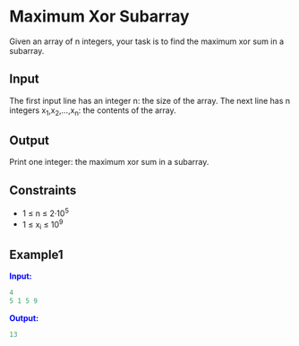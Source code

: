 # Maximum Xor Subarray 

Given an array of n integers, your task is to find the maximum xor sum in a subarray.

## Input

The first input line has an integer n: the size of the array.
The next line has n integers x<sub>1</sub>,x<sub>2</sub>,&hellip;,x<sub>n</sub>: the contents of the array.

## Output

Print one integer: the maximum xor sum in a subarray.

## Constraints

* 1 &le; n &le; 2&middot;10<sup>5</sup>
* 1 &le; x<sub>i</sub> &le; 10<sup>9</sup>

## Example1
<font color="blue">**Input:**</font>
```c++
4
5 1 5 9
```
<font color="blue">**Output:**</font>
```c++
13
``` 
